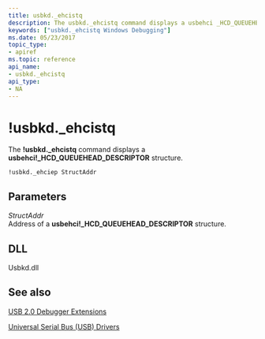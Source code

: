 ```yaml
---
title: usbkd._ehcistq
description: The usbkd._ehcistq command displays a usbehci _HCD_QUEUEHEAD_DESCRIPTOR structure.
keywords: ["usbkd._ehcistq Windows Debugging"]
ms.date: 05/23/2017
topic_type:
- apiref
ms.topic: reference
api_name:
- usbkd._ehcistq
api_type:
- NA
---
```


# !usbkd.\_ehcistq


The **!usbkd.\_ehcistq** command displays a **usbehci!\_HCD\_QUEUEHEAD\_DESCRIPTOR** structure.

```dbgcmd
!usbkd._ehciep StructAddr
```

## <span id="ddk__devobj_dbg"></span><span id="DDK__DEVOBJ_DBG"></span>Parameters


<span id="_______StructAddr______"></span><span id="_______structaddr______"></span><span id="_______STRUCTADDR______"></span> *StructAddr*   
Address of a **usbehci!\_HCD\_QUEUEHEAD\_DESCRIPTOR** structure.

## <span id="DLL"></span><span id="dll"></span>DLL


Usbkd.dll

## <span id="see_also"></span>See also


[USB 2.0 Debugger Extensions](usb-2-0-extensions.md)

[Universal Serial Bus (USB) Drivers](../usbcon/index.md)

 

